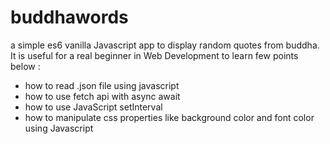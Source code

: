 # buddhawords
a simple es6 vanilla Javascript app to display random quotes from buddha. It is useful for a real beginner in Web Development to learn  few points below :

- how to read .json file using javascript
- how to use fetch api with async await 
- how to use JavaScript setInterval
- how to manipulate css properties like background color and font color using Javascript
